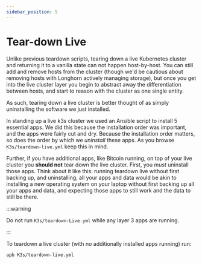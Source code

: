 ```yaml
---
sidebar_position: 5
---
```


# Tear-down Live

Unlike previous teardown scripts, tearing down a live Kubernetes cluster and
returning it to a vanilla state can not happen host-by-host. You can still add
and remove hosts from the cluster (though we'd be cautious about removing hosts
with Longhorn actively managing storage), but once you get into the live cluster
layer you begin to abstract away the differentiation between hosts, and start to
reason with the cluster as one single entity.

As such, tearing down a live cluster is better thought of as simply uninstalling
the software we just installed.

In standing up a live k3s cluster we used an Ansible script to install 5
essential apps. We did this because the installation order was important, and
the apps were fairly cut and dry. Because the installation order matters, so
does the order by which we _uninstall_ these apps. As you browse
`K3s/teardown-live.yml` keep this in mind.

Further, if you have additional apps, like Bitcoin running, on top of your live
cluster you **should not** tear down the live cluster. First, you _must_
uninstall those apps. Think about it like this: running teardown live without
first backing up, and uninstalling, all your apps and data would be akin to
installing a new operating system on your laptop without first backing up all
your apps and data, and expecting those apps to still work and the data to still
be there.

:::warning

Do not run `K3s/teardown-Live.yml` while any layer 3 apps are running.

:::

To teardown a live cluster (with no additionally installed apps running) run:

```bash
apb K3s/teardown-live.yml
```
